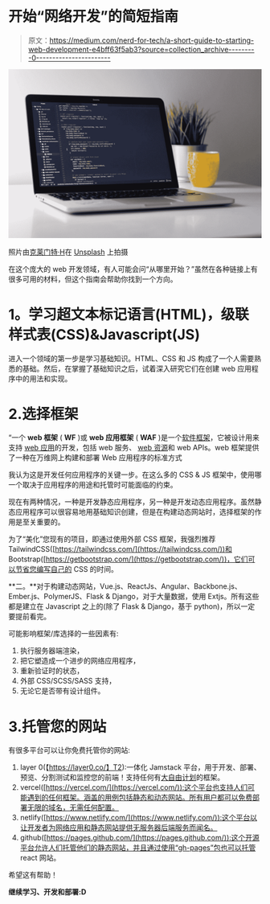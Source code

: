 # 开始“网络开发”的简短指南

> 原文：<https://medium.com/nerd-for-tech/a-short-guide-to-starting-web-development-e4bff63f5ab3?source=collection_archive---------0----------------------->

![](img/800dca655b751c1f9f16aa645d98ac67.png)

照片由[克莱门特·H](https://unsplash.com/@clemhlrdt?utm_source=medium&utm_medium=referral)在 [Unsplash](https://unsplash.com?utm_source=medium&utm_medium=referral) 上拍摄

在这个庞大的 web 开发领域，有人可能会问“从哪里开始？”虽然在各种链接上有很多可用的材料，但这个指南会帮助你找到一个方向。

# **1。学习超文本标记语言(HTML)，级联样式表**(**CSS)&Javascript(JS)**

进入一个领域的第一步是学习基础知识。HTML、CSS 和 JS 构成了一个人需要熟悉的基础。然后，在掌握了基础知识之后，试着深入研究它们在创建 web 应用程序中的用法和实现。

# 2.选择框架

“一个 **web 框架** ( **WF** )或 **web 应用框架** ( **WAF** )是一个[软件框架](https://en.wikipedia.org/wiki/Software_framework)，它被设计用来支持 [web 应用](https://en.wikipedia.org/wiki/Web_application)的开发，包括 web 服务、 [web 资源](https://en.wikipedia.org/wiki/Web_resource)和 web APIs。web 框架提供了一种在万维网上构建和部署 Web 应用程序的标准方式

我认为这是开发任何应用程序的关键一步。在这么多的 CSS & JS 框架中，使用哪一个取决于应用程序的用途和托管时可能面临的约束。

现在有两种情况，一种是开发静态应用程序，另一种是开发动态应用程序。虽然静态应用程序可以很容易地用基础知识创建，但是在构建动态网站时，选择框架的作用是至关重要的。

为了“美化”您现有的项目，即通过使用外部 CSS 框架，我强烈推荐 TailwindCSS([https://tailwindcss.com/](https://tailwindcss.com/))和 Bootstrap([https://getbootstrap.com/](https://getbootstrap.com/))，它们可以节省您编写自己的 CSS 的时间。

**二。**对于构建动态网站，Vue.js、ReactJs、Angular、Backbone.js、Ember.js、PolymerJS、Flask & Django，对于大量数据，使用 Extjs。所有这些都是建立在 Javascript 之上的(除了 Flask & Django，基于 python)，所以一定要提前看完。

可能影响框架/库选择的一些因素有:

1.  执行服务器端渲染，
2.  把它塑造成一个进步的网络应用程序，
3.  重新验证时的状态，
4.  外部 CSS/SCSS/SASS 支持，
5.  无论它是否带有设计组件。

# 3.托管您的网站

有很多平台可以让你免费托管你的网站:

1.  layer 0(【https://layer0.co/】T2):一体化 Jamstack 平台，用于开发、部署、预览、分割测试和监控您的前端！支持任何有[大自由计划](https://www.layer0.co/pricing)的框架。
2.  vercel([https://vercel.com/](https://vercel.com/)):这个平台也支持人们可能遇到的任何框架。涵盖的用例包括静态和动态网站。所有用户都可以免费部署无限的域名，无需任何配置。
3.  netlify([https://www.netlify.com/](https://www.netlify.com/)):这个平台以让开发者为网络应用和静态网站提供无服务器后端服务而闻名。
4.  github([https://pages.github.com/](https://pages.github.com/)):这个开源平台允许人们托管他们的静态网站，并且通过使用“gh-pages”包也可以托管 react 网站。

希望这有帮助！

**继续学习、开发和部署:D**